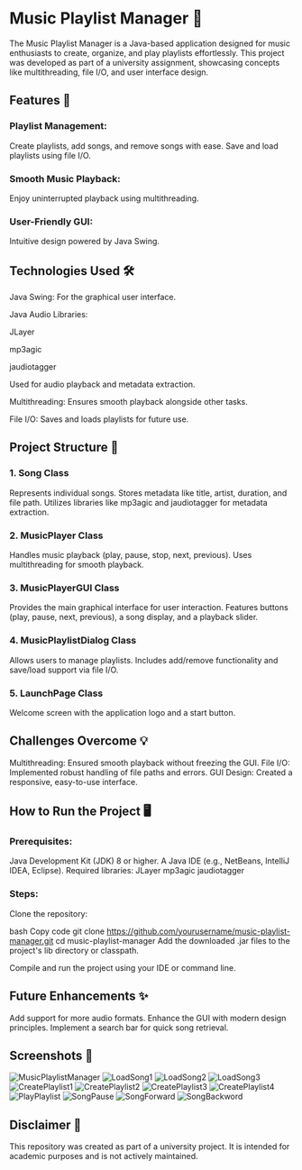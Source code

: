 # Music Playlist Manager 🎵
The Music Playlist Manager is a Java-based application designed for music enthusiasts to create, organize, and play playlists effortlessly. This project was developed as part of a university assignment, showcasing concepts like multithreading, file I/O, and user interface design.
## Features 🚀
### Playlist Management:
Create playlists, add songs, and remove songs with ease.
Save and load playlists using file I/O.

### Smooth Music Playback:
Enjoy uninterrupted playback using multithreading.

### User-Friendly GUI:
Intuitive design powered by Java Swing.

## Technologies Used 🛠️
Java Swing: For the graphical user interface.

Java Audio Libraries:

JLayer

mp3agic

jaudiotagger

Used for audio playback and metadata extraction.

Multithreading: Ensures smooth playback alongside other tasks.

File I/O: Saves and loads playlists for future use.
## Project Structure 📂
### 1. Song Class
Represents individual songs.
Stores metadata like title, artist, duration, and file path.
Utilizes libraries like mp3agic and jaudiotagger for metadata extraction.
### 2. MusicPlayer Class
Handles music playback (play, pause, stop, next, previous).
Uses multithreading for smooth playback.
### 3. MusicPlayerGUI Class
Provides the main graphical interface for user interaction.
Features buttons (play, pause, next, previous), a song display, and a playback slider.
### 4. MusicPlaylistDialog Class
Allows users to manage playlists.
Includes add/remove functionality and save/load support via file I/O.
### 5. LaunchPage Class
Welcome screen with the application logo and a start button.
## Challenges Overcome 💡
Multithreading: Ensured smooth playback without freezing the GUI.
File I/O: Implemented robust handling of file paths and errors.
GUI Design: Created a responsive, easy-to-use interface.
## How to Run the Project 🖥️
### Prerequisites:
Java Development Kit (JDK) 8 or higher.
A Java IDE (e.g., NetBeans, IntelliJ IDEA, Eclipse).
Required libraries:
JLayer
mp3agic
jaudiotagger
### Steps:
Clone the repository:

bash
Copy code
git clone https://github.com/yourusername/music-playlist-manager.git
cd music-playlist-manager
Add the downloaded .jar files to the project's lib directory or classpath.

Compile and run the project using your IDE or command line.

## Future Enhancements ✨
Add support for more audio formats.
Enhance the GUI with modern design principles.
Implement a search bar for quick song retrieval.

## Screenshots 📸

![MusicPlaylistManager](https://github.com/user-attachments/assets/2a71aa92-5cad-4e31-a580-65d91f1c69cd)
![LoadSong1](https://github.com/user-attachments/assets/aeea2b9a-e96e-424f-874e-c3beaedb105f)
![LoadSong2](https://github.com/user-attachments/assets/69dc5891-cd21-49aa-9d42-7d18b08d7f23)
![LoadSong3](https://github.com/user-attachments/assets/56480fd3-ba34-4e25-a590-8c0dbef5a21b)
![CreatePlaylist1](https://github.com/user-attachments/assets/97a6400b-47ed-4950-92ba-d5f8144406e3)
![CreatePlaylist2](https://github.com/user-attachments/assets/d7e17a86-a104-4789-af43-67ccfc57d5d9)
![CreatePlaylist3](https://github.com/user-attachments/assets/64cea3c1-c9ee-4efa-8c76-143f1050291d)
![CreatePlaylist4](https://github.com/user-attachments/assets/081faf49-cf6b-4951-afe2-90d5dc8c5865)
![PlayPlaylist](https://github.com/user-attachments/assets/69e572ec-7ff7-4641-a15b-739bfac373b7)
![SongPause](https://github.com/user-attachments/assets/7aeaff80-ed7b-47cb-973b-3f168e715214)
![SongForward](https://github.com/user-attachments/assets/7d3bcc69-97a9-4fc3-ad0a-b0f10ec6b008)
![SongBackword](https://github.com/user-attachments/assets/b7f80489-196c-42c3-bb05-0350f872cf96)


## Disclaimer 📜
This repository was created as part of a university project. It is intended for academic purposes and is not actively maintained.




